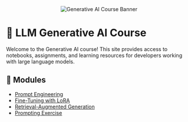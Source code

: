 
<div align="center">
  <img src="https://placehold.co/800x200?text=Generative+AI+Course" alt="Generative AI Course Banner" />
</div>



# 🧠 LLM Generative AI Course

Welcome to the Generative AI course! This site provides access to notebooks, assignments, and learning resources for developers working with large language models.

## 📘 Modules
- [Prompt Engineering](notebooks/01_inference_llama3.md)
- [Fine-Tuning with LoRA](notebooks/02_lora_finetuning.md)
- [Retrieval-Augmented Generation](notebooks/03_rag_with_chromadb.md)
- [Prompting Exercise](notebooks/EXERCISE_llm_prompting.md)
